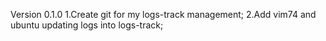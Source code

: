 
Version 0.1.0
	1.Create git for my logs-track management;
	2.Add vim74 and ubuntu updating logs into logs-track;
